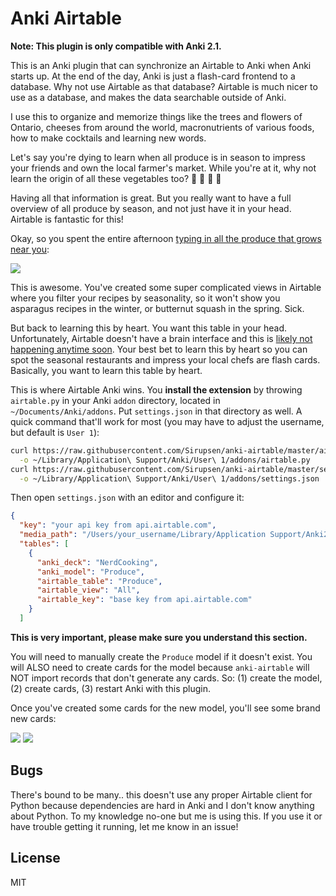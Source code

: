 # Anki Airtable

**Note: This plugin is only compatible with Anki 2.1.**

This is an Anki plugin that can synchronize an Airtable to Anki when Anki starts
up. At the end of the day, Anki is just a flash-card frontend to a database. Why
not use Airtable as that database? Airtable is much nicer to use as a database,
and makes the data searchable outside of Anki.

I use this to organize and memorize things like the trees and flowers of
Ontario, cheeses from around the world, macronutrients of various foods, how to
make cocktails and learning new words.

Let's say you're dying to learn when all produce is in season to impress your
friends and own the local farmer's market. While you're at it, why not learn the
origin of all these vegetables too? :tomato: :corn: :eggplant: :apple:

Having all that information is great. But you really want to have a full
overview of all produce by season, and not just have it in your head. Airtable
is fantastic for this!

Okay, so you spent the entire afternoon [typing in all the produce that grows
near you](https://airtable.com/shrvVrHDN6idKdAZN):

[![](http://g.recordit.co/fTzu3HjP3l.gif)](https://airtable.com/shrvVrHDN6idKdAZN)

This is awesome. You've created some super complicated views in Airtable where
you filter your recipes by seasonality, so it won't show you asparagus recipes
in the winter, or butternut squash in the spring. Sick.

But back to learning this by heart. You want this table in your head.
Unfortunately, Airtable doesn't have a brain interface and this is [likely not
happening anytime
soon](https://en.wikipedia.org/wiki/Superintelligence:_Paths,_Dangers,_Strategies).
Your best bet to learn this by heart so you can spot the seasonal restaurants
and impress your local chefs are flash cards. Basically, you want to learn this
table by heart.

This is where Airtable Anki wins. You **install the extension** by throwing
`airtable.py` in your Anki `addon` directory, located in
`~/Documents/Anki/addons`. Put `settings.json` in that directory as well. A
quick command that'll work for most (you may have to adjust the username, but
default is `User 1`):

```bash
curl https://raw.githubusercontent.com/Sirupsen/anki-airtable/master/airtable.py \
  -o ~/Library/Application\ Support/Anki/User\ 1/addons/airtable.py
curl https://raw.githubusercontent.com/Sirupsen/anki-airtable/master/settings.example.json \
  -o ~/Library/Application\ Support/Anki/User\ 1/addons/settings.json
```

Then open `settings.json` with an editor and configure it:

```json
{
  "key": "your api key from api.airtable.com",
  "media_path": "/Users/your_username/Library/Application Support/Anki2/User 1/collection.media/{}",
  "tables": [
    {
      "anki_deck": "NerdCooking",
      "anki_model": "Produce",
      "airtable_table": "Produce",
      "airtable_view": "All",
      "airtable_key": "base key from api.airtable.com"
    }
  ]
```

**This is very important, please make sure you understand this section.**

You will need to manually create the `Produce` model if it doesn't exist. You
will ALSO need to create cards for the model because `anki-airtable` will NOT
import records that don't generate any cards. So: (1) create the model, (2)
create cards, (3) restart Anki with this plugin.

Once you've created some cards for the new model, you'll see some brand new cards:

![](http://g.recordit.co/o4srVtFVRD.gif)
![](http://g.recordit.co/hJQa8Hlqu3.gif)

## Bugs

There's bound to be many.. this doesn't use any proper Airtable client for
Python because dependencies are hard in Anki and I don't know anything about
Python. To my knowledge no-one but me is using this. If you use it or have
trouble getting it running, let me know in an issue!

## License

MIT
